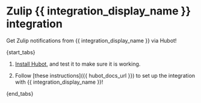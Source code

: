 # Zulip {{ integration_display_name }} integration

Get Zulip notifications from {{ integration_display_name }} via Hubot!

{start_tabs}

1.  [Install Hubot](hubot), and test it to make sure it is working.

1.  Follow [these instructions]({{ hubot_docs_url }}) to set up
the integration with {{ integration_display_name }}!

{end_tabs}

